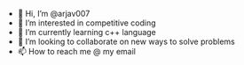 - 👋 Hi, I’m @arjav007
- 👀 I’m interested in competitive coding
- 🌱 I’m currently learning c++ language
- 💞️ I’m looking to collaborate on new ways to solve problems
- 📫 How to reach me @ my email

<!---
arjav007/arjav007 is a ✨ special ✨ repository because its `README.md` (this file) appears on your GitHub profile.
You can click the Preview link to take a look at your changes.
--->
